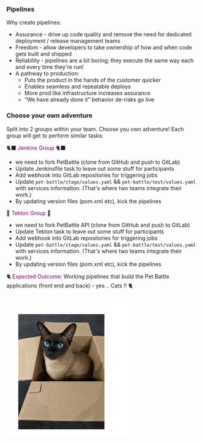 ### Pipelines

Why create pipelines:
* Assurance - drive up code quality and remove the need for dedicated deployment / release management teams
* Freedom - allow developers to take ownership of how and when code gets built and shipped
* Reliability - pipelines are a bit boring; they execute the same way each and every time they're run!
* A pathway to production:
    - Puts the product in the hands of the customer quicker
    - Enables seamless and repeatable deploys
    - More prod like infrastructure increases assurance
    - “We have already done it” behavior de-risks go live

### Choose your own adventure
Split into 2 groups within your team. Choose you own adventure! Each group will get to perform similar tasks:

🐈‍⬛ <span style="color:purple;" >Jenkins Group</span> 🐈‍⬛
- we need to fork PetBattle (clone from GitHub and push to GitLab)
- Update Jenkinsfile task to leave out some stuff for participants
- Add webhook into GitLab repositories for triggering jobs
- Update `pet-battle/stage/values.yaml` && `pet-battle/test/values.yaml` with services information. (That's where two teams integrate their work.)
- By updating version files (pom.xml etc), kick the pipelines

🐅 <span style="color:purple;" >Tekton Group</span> 🐅
- we need to fork PetBattle API (clone from GitHub and push to GitLab)
- Update Tekton task to leave out some stuff for participants
- Add webhook into GitLab repositories for triggering jobs
- Update `pet-battle/stage/values.yaml` && `pet-battle/test/values.yaml` with services information. (That's where two teams integrate their work.)
- By updating version files (pom.xml etc), kick the pipelines

🐈 <span style="color:purple;" >Expected Outcome</span>: Working pipelines that build the Pet Battle applications (front end and back) - yes .. Cats !! 🐈

![daisy-cat.png](images/daisy-cat.png)

